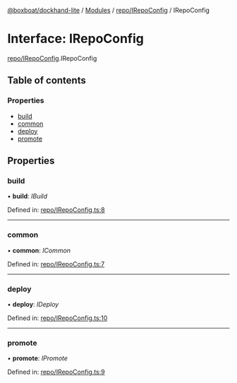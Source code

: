 [@boxboat/dockhand-lite](../README.md) / [Modules](../modules.md) / [repo/IRepoConfig](../modules/repo_irepoconfig.md) / IRepoConfig

# Interface: IRepoConfig

[repo/IRepoConfig](../modules/repo_irepoconfig.md).IRepoConfig

## Table of contents

### Properties

- [build](repo_irepoconfig.irepoconfig.md#build)
- [common](repo_irepoconfig.irepoconfig.md#common)
- [deploy](repo_irepoconfig.irepoconfig.md#deploy)
- [promote](repo_irepoconfig.irepoconfig.md#promote)

## Properties

### build

• **build**: *IBuild*

Defined in: [repo/IRepoConfig.ts:8](https://github.com/boxboat/dockhand-lite/blob/73e28dc/src/spec/repo/IRepoConfig.ts#L8)

___

### common

• **common**: *ICommon*

Defined in: [repo/IRepoConfig.ts:7](https://github.com/boxboat/dockhand-lite/blob/73e28dc/src/spec/repo/IRepoConfig.ts#L7)

___

### deploy

• **deploy**: *IDeploy*

Defined in: [repo/IRepoConfig.ts:10](https://github.com/boxboat/dockhand-lite/blob/73e28dc/src/spec/repo/IRepoConfig.ts#L10)

___

### promote

• **promote**: *IPromote*

Defined in: [repo/IRepoConfig.ts:9](https://github.com/boxboat/dockhand-lite/blob/73e28dc/src/spec/repo/IRepoConfig.ts#L9)
